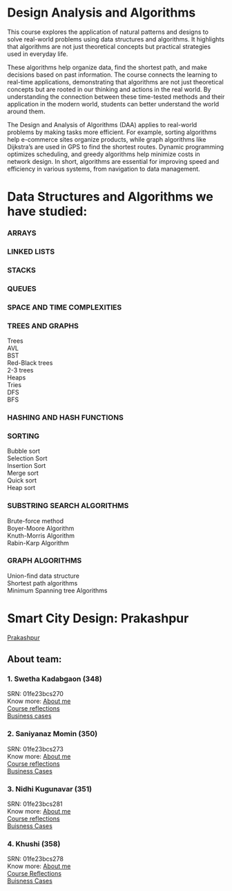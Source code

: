 # Design Analysis and Algorithms

This course explores the application of natural patterns and designs to solve real-world problems using data structures and algorithms. It highlights that algorithms are not just theoretical concepts but practical strategies used in everyday life.

These algorithms help organize data, find the shortest path, and make decisions based on past information. The course connects the learning to real-time applications, demonstrating that algorithms are not just theoretical concepts but are rooted in our thinking and actions in the real world. By understanding the connection between these time-tested methods and their application in the modern world, students can better understand the world around them.

The Design and Analysis of Algorithms (DAA) applies to real-world problems by making tasks more efficient. For example, sorting algorithms help e-commerce sites organize products, while graph algorithms like Dijkstra’s are used in GPS to find the shortest routes. Dynamic programming optimizes scheduling, and greedy algorithms help minimize costs in network design. In short, algorithms are essential for improving speed and efficiency in various systems, from navigation to data management.

# Data Structures and Algorithms we have studied:
### ARRAYS  
### LINKED LISTS  
### STACKS  
### QUEUES  
### SPACE AND TIME COMPLEXITIES
### TREES AND GRAPHS  
Trees  
AVL  
BST  
Red-Black trees  
2-3 trees  
Heaps  
Tries  
DFS  
BFS  
### HASHING AND HASH FUNCTIONS
###  SORTING  
Bubble sort  
Selection Sort  
Insertion Sort  
Merge sort  
Quick sort  
Heap sort
###  SUBSTRING SEARCH ALGORITHMS
Brute-force method  
Boyer-Moore Algorithm  
Knuth-Morris Algorithm  
Rabin-Karp Algorithm
###  GRAPH ALGORITHMS
Union-find data structure  
Shortest path algorithms  
Minimum Spanning tree Algorithms

# Smart City Design: Prakashpur
[Prakashpur](prakashpur.md)

## About team:
### 1. Swetha Kadabgaon (348)
SRN: 01fe23bcs270  
Know more: [About me](readme2.md)  
[Course reflections](CourseReflection2.md)  
[Business cases](Business-cases2.md)

### 2. Saniyanaz Momin (350)
SRN: 01fe23bcs273  
Know more: [About me](readme3.md)  
[Course reflections](CourseReflection3.md)  
[Business Cases](BuisnessCases3.md)

### 3. Nidhi Kugunavar (351)
SRN: 01fe23bcs281  
Know more: [About me](readme1.md)  
[Course reflections](course-reflection1.md)  
[Buisness Cases](business_case1.md)

### 4. Khushi (358)
SRN: 01fe23bcs278  
Know more: [About me](README4.md)  
[Course Reflections](Course-Reflection4.md)  
[Buisness Cases](Business_cases4.md)
